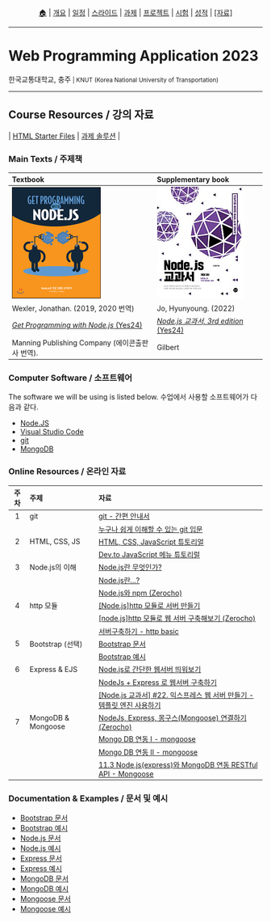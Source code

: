 <p id="menu" align="center">
  <a href="https://ut-nodejs.github.io" title="Home">🏠</a> |
  <a href="about.html" title="About">개요</a> |
  <a href="/schedule.html" title="Schedule">일정</a> |
  <a href="/slides.html" title="Slides">스라이드</a> |
  <a href="/assignments.html" title="Assignments">과제</a> |
  <a href="/project.html" title="Project">프로젝트</a> |
  <a href="/tests.html" title="Tests">시험</a> |
  <a href="/grading.html" title="Grading">성적</a> |
  <a href="/resources.html" title="Resources"><u>[자료]</u></a>
</p>

---

# Web Programming Application 2023

<p>한국교통대학교, 충주<small> | KNUT (Korea National University of Transportation)</small></p>

---

## Course Resources / 강의 자료

| [HTML Starter Files](https://github.com/ut-nodejs/html-starter-files) | [과제 솔루션](https://github.com/ut-nodejs/assignment-solutions) |

### Main Texts / 주제책

| Textbook                                                                              | Supplementary book                                                                    |
| :------------------------------------------------------------------------------------ | :------------------------------------------------------------------------------------ |
| ![book-main](/img/gh-pages/book-main.jpg)                                             | ![book-extra](/img/gh-pages/book-extra.jpg)                                           |
| Wexler, Jonathan. (2019, 2020 번역)                                                   | Jo, Hyunyoung. (2022)                                                                 |
| [_Get Programming with Node.js_ (Yes24)](http://www.yes24.com/Product/Goods/86429845) | [_Node.js 교과서, 3rd edition_ (Yes24)](http://www.yes24.com/Product/Goods/116192535) |
| Manning Publishing Company (에이콘출판사 번역).                                       | Gilbert                                                                               |

### Computer Software / 소프트웨어

The software we will be using is listed below. 수업에서 사용할 소프트웨어가 다음과 같다.

- [Node.JS](https://nodejs.org/en/download/)
- [Visual Studio Code](https://code.visualstudio.com/download)
- [git](https://git-scm.com/downloads)
- [MongoDB](https://www.mongodb.com/try/download/community)

### Online Resources / 온라인 자료

| 주차 | 주제 | 자료 |
| :--: | :-- | :-- |
|  1   | git | [git - 간편 안내서](https://up1.github.io/git-guide/index.ko.html)  |
|      |     | [누구나 쉽게 이해할 수 있는 git 입문](https://backlog.com/git-tutorial/kr/) |
|  2   |  HTML, CSS, JS   | [HTML, CSS, JavaScript 튜토리얼](https://heropy.blog/2019/04/24/html-css-starter/) |
|      |     | [Dev.to JavaScript 메뉴 튜토리럴](https://dev.to/ljcdev/easy-hamburger-menu-with-js-2do0) |
|  3   | Node.js의 이해 | [Node.js란 무엇인가?](https://velog.io/@sms8377/Javascript-Node.js%EB%9E%80-%EB%AC%B4%EC%97%87%EC%9D%B8%EA%B0%80) |
|      |     | [Node.js란...?](https://perfectacle.github.io/2017/06/18/what-is-node-js/) |
|      |     | [Node.js와 npm (Zerocho)](https://www.zerocho.com/category/NodeJS/post/57387cb8715202c8679b3af1) |
|  4   | http 모듈 | [[Node.js]http 모듈로 서버 만들기](https://velog.io/@jjaa9292/Node.jshttp-%EB%AA%A8%EB%93%88%EB%A1%9C-%EC%84%9C%EB%B2%84-%EB%A7%8C%EB%93%A4%EA%B8%B0) |
|      |     | [[node.js]http 모듈로 웹 서버 구축해보기 (Zerocho)](https://www.zerocho.com/category/NodeJS/post/57a8e9cb15ac0000182794fa) |
|      |     | [서버구축하기 - http basic](https://javafa.gitbooks.io/nodejs_server_basic/content/chapter3.html) |
|  5   | Bootstrap (선택) | [Bootstrap 문서](https://getbootstrap.kr/docs/5.2/getting-started/introduction/) |
|      |     | [Bootstrap 예시](https://getbootstrap.kr/docs/5.2/examples/) |
|  6   | Express & EJS | [Node.js로 간단한 웹서버 띄워보기](https://selosele.github.io/2020/11/23/nodejs-create-webserver/) |
|      |     | [NodeJs + Express 로 웹서버 구축하기](https://velog.io/@goody/NodeJs-Express-%EB%A1%9C-%EC%9B%B9%EC%84%9C%EB%B2%84-%EA%B5%AC%EC%B6%95%ED%95%98%EA%B8%B0) |
|      |     | [[Node.js 교과서] #22. 익스프레스 웹 서버 만들기 - 템플릿 엔진 사용하기](https://waaaafflewithberries.tistory.com/112) |
|  7   | MongoDB & Mongoose | [NodeJs, Express, 몽구스(Mongoose) 연결하기 (Zerocho)](https://www.zerocho.com/category/NodeJS/post/57924d1e8241b6f43951af1a) |
|      |     | [Mongo DB 연동 I - mongoose](https://javafa.gitbooks.io/nodejs_server_basic/content/chapter12.html) |
|      |     | [Mongo DB 연동 II - mongoose](https://javafa.gitbooks.io/nodejs_server_basic/content/chapter13.html) |
|      |     | [11.3 Node.js(express)와 MongoDB 연동 RESTful API - Mongoose](https://poiemaweb.com/mongoose) |

### Documentation & Examples / 문서 및 예시

- [Bootstrap 문서](https://getbootstrap.kr/docs/5.2/getting-started/introduction/)
- [Bootstrap 예시](https://getbootstrap.kr/docs/5.2/examples/)
- [Node.js 문서](https://nodejs.org/api/)
- [Node.js 예시](https://nodejs.org/ko/docs/guides/getting-started-guide/)
- [Express 문서](https://expressjs.com/ko/)
- [Express 예시](https://expressjs.com/ko/starter/examples.html)
- [MongoDB 문서](https://docs.mongodb.com/)
- [MongoDB 예시](https://docs.mongodb.com/manual/tutorial/query-documents/)
- [Mongoose 문서](https://mongoosejs.com/docs/guide.html)
- [Mongoose 예시](https://mongoosejs.com/docs/examples.html)
